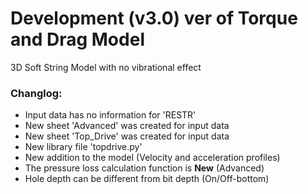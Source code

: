 # Development (v3.0) ver of Torque and Drag Model
3D Soft String Model with no vibrational effect

### Changlog:
* Input data has no information for 'RESTR'
* New sheet 'Advanced' was created for input data
* New sheet 'Top_Drive' was created for input data
* New library file 'topdrive.py'
* New addition to the model (Velocity and acceleration profiles)
* The pressure loss calculation function is <b>New</b> (Advanced)
* Hole depth can be different from bit depth (On/Off-bottom)
 